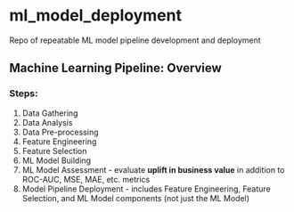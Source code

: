 # ml_model_deployment
Repo of repeatable ML model pipeline development and deployment

## Machine Learning Pipeline: Overview

### Steps:
1. Data Gathering
2. Data Analysis
3. Data Pre-processing
4. Feature Engineering
5. Feature Selection
6. ML Model Building
7. ML Model Assessment - evaluate **uplift in business value** in addition to ROC-AUC, MSE, MAE, etc. metrics
8. Model Pipeline Deployment - includes Feature Engineering, Feature Selection, and ML Model components (not just the ML Model)
